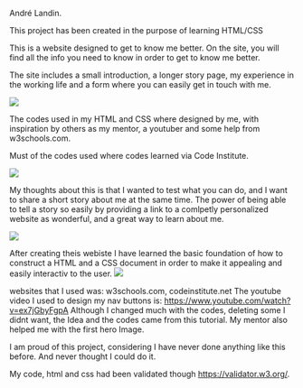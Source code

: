 André Landin.


This project has been created in the purpose of learning HTML/CSS

This is a website designed to get to know me better. 
On the site, you will find all the info you need to know in order to get to know me better.

The site includes a small introduction, a longer story page, my experience in the working life and a form where you can easily get in touch with me.

<img src="/workspace/my-assignment/assets/img/page_1.png">

The codes used in my HTML and CSS where designed by me, with inspiration by others as my mentor, a youtuber and some help from w3schools.com.

Must of the codes used where codes learned via Code Institute.

<img src="/workspace/my-assignment/assets/img/page_2.png">

My thoughts about this is that I wanted to test what you can do, and I want to share a short story about me at the same time.
The power of being able to tell a story so easily by providing a link to a comlpetly personalized website as wonderful, and a great way to learn about me. 

<img src="/workspace/my-assignment/assets/img/page_3.png">

After creating theis webiste I have learned the basic foundation of how to construct a HTML and a CSS document in order to make it appealing and easily interactiv to the user. <img src="/workspace/my-assignment/assets/img/page_4.png">

websites that I used was: w3schools.com, codeinstitute.net
The youtube video I used to design my nav buttons is: https://www.youtube.com/watch?v=ex7jGbyFgpA
Although I changed much with the codes, deleting some I didnt want, the Idea and the codes came from this tutorial.
My mentor also helped me with the first hero Image.

I am proud of this project, considering I have never done anything like this before. And never thought I could do it.

My code, html and css had been validated though https://validator.w3.org/.
